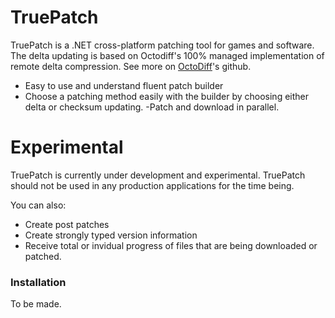 # TruePatch

TruePatch is a .NET cross-platform patching tool for games and software. The delta updating is based on Octodiff's 100% managed implementation of remote delta compression. See more on  [OctoDiff](https://github.com/OctopusDeploy/Octodiff)'s github.
  - Easy to use and understand fluent patch builder
  - Choose a patching method easily with the builder by choosing either delta or checksum updating.
  -Patch and download in parallel.

# Experimental

TruePatch is currently under development and experimental. TruePatch should not be used in any production applications for the time being.


You can also:
  - Create post patches
  - Create strongly typed version information
  - Receive total or invidual progress of files that are being downloaded or patched.

### Installation

To be made.


